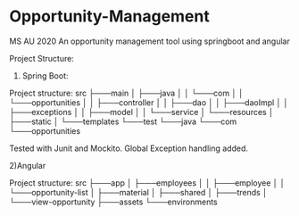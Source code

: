 # Opportunity-Management
MS AU 2020
An opportunity management tool using springboot and angular

Project Structure:
1) Spring Boot:

Project structure:
src
├───main
│   ├───java
│   │   └───com
│   │       └───opportunities
│   │           ├───controller
│   │           ├───dao
│   │           ├───daoImpl
│   │           ├───exceptions
│   │           ├───model
│   │           └───service
│   └───resources
│       ├───static
│       └───templates
└───test
    └───java
        └───com
            └───opportunities

Tested with Junit and Mockito. Global Exception handling added.

2)Angular

Project structure:
src
├───app
│   ├───employees
│   │   ├───employee
│   │   └───opportunity-list
│   ├───material
│   ├───shared
│   ├───trends
│   └───view-opportunity
├───assets
└───environments
